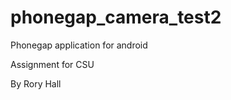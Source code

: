 phonegap_camera_test2
=====================

Phonegap application for android

Assignment for CSU 

By Rory Hall
